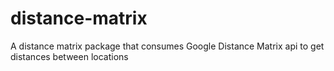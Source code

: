 # distance-matrix
A distance matrix package that consumes Google Distance Matrix api to get distances between locations
